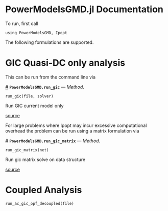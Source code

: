 
<a id='PowerModelsGMD.jl-Documentation-1'></a>

# PowerModelsGMD.jl Documentation


To run, first call


`using PowerModelsGMD, Ipopt`


The following formulations are supported.


<a id='GIC-Quasi-DC-only-analysis-1'></a>

# GIC Quasi-DC only analysis


This can be run from the command line via

<a id='PowerModelsGMD.run_gic-Tuple{Any,Any}' href='#PowerModelsGMD.run_gic-Tuple{Any,Any}'>#</a>
**`PowerModelsGMD.run_gic`** &mdash; *Method*.



```
run_gic(file, solver)
```

Run GIC current model only


<a target='_blank' href='https://github.com/bluejuniper/PowerModelsGMD.jl/blob/cc00d1c119f2eb9456146a78e620da3a073e1d68/src/prob/gic.jl#L4-L7' class='documenter-source'>source</a><br>


For large problems where Ipopt may incur excessive computational overhead the problem can be run using a matrix formulation via

<a id='PowerModelsGMD.run_gic_matrix-Tuple{Dict{String,Any}}' href='#PowerModelsGMD.run_gic_matrix-Tuple{Dict{String,Any}}'>#</a>
**`PowerModelsGMD.run_gic_matrix`** &mdash; *Method*.



```
run_gic_matrix(net)
```

Run gic matrix solve on data structure


<a target='_blank' href='https://github.com/bluejuniper/PowerModelsGMD.jl/blob/cc00d1c119f2eb9456146a78e620da3a073e1d68/src/prob/gic_matrix.jl#L14-L17' class='documenter-source'>source</a><br>


<a id='Coupled-Analysis-1'></a>

# Coupled Analysis


```
run_ac_gic_opf_decoupled(file)
```

